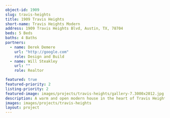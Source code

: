 ```yaml
---
object-id: 1909
slug: travis-heights
title: 1909 Travis Heights
short-name: Travis Heights Modern
address: 1909 Travis Heights Blvd, Austin, TX, 78704
beds: 5 Beds
baths: 4 Baths
partners:
  - name: Derek Demere
    url: "http://google.com"
    role: Design and Build
  - name: Will Steakley
    url: ""
    role: Realtor

featured: true
featured-priority: 2
listing-priority: 2
featured-image: images/projects/travis-heights/gallery-7.3000x2012.jpg
description: A warm and open modern house in the heart of Travis Heights.
images: images/projects/travis-heights
layout: project
---
```


